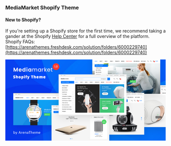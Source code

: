 ### MediaMarket Shopify Theme

#### New to Shopify?

If you're setting up a Shopify store for the first time, we recommend taking a gander at the Shopify [Help Center](https://help.shopify.com/) for a full overview of the platform.  
Shopify FAQs: [https://arenathemes.freshdesk.com/solution/folders/6000229740](https://arenathemes.freshdesk.com/solution/folders/6000229740)


![](/assets/00_Preview.jpg)





